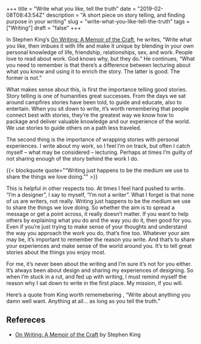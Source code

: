 +++
title = "Write what you like, tell the truth"
date = "2019-02-08T08:43:54Z"
description = "A short piece on story telling, and finding purpose in your writing"
slug = "write-what-you-like-tell-the-truth"
tags = ["Writing"]
draft = "false"
+++

In Stephen King’s [On Writing: A Memoir of the Craft](https://www.goodreads.com/book/show/10569.On_Writing), he writes, “Write what you like, then imbues it with life and make it unique by blending in your own personal knowledge of life, friendship, relationships, sex, and work. People love to read about work. God knows why, but they do.” He continues, “What you need to remember is that there’s a difference between lecturing about what you know and using it to enrich the story. The latter is good. The former is not.”

What makes sense about this, is first the importance telling good stories. Story telling is one of humanities great successes. From the days we sat around campfires stories have been told, to guide and educate, also to entertain. When you sit down to write, it’s worth remembering that people connect best with stories, they’re the greatest way we know how to package and deliver valuable knowledge and our experience of the world. We use stories to guide others on a path less traveled. 

The second thing is the importance of wrapping stories with personal experiences. I write about my work, so I feel I’m on track, but often I catch myself – what may be considered – lecturing. Perhaps at times I’m guilty of not sharing enough of the story behind the work I do.

{{< blockquote quote="“Writing just happens to be the medium we use to share the things we love doing.”" >}}

This is helpful in other respects too. At times I feel hard pushed to write. “I’m a designer”, I say to myself, “I’m not a writer”. What I forget is that none of us are writers, not really. Writing just happens to be the medium we use to share the things we love doing. So whether the aim is to spread a message or get a point across, it really doesn’t matter. If you want to help others by explaining what you do and the way you do it, then good for you. Even if you’re just trying to make sense of your thoughts and understand the way you approach the work you do, that’s fine too. Whatever your aim may be, it’s important to remember the reason you write. And that’s to share your experiences and make sense of the world around you. It’s to tell great stories about the things you enjoy most. 

For me, it’s never been about the writing and I’m sure it’s not for you either. It’s always been about design and sharing my experiences of designing. So when I’m stuck in a rut, and fed up with writing, I must remind myself the reason why I sat down to write in the first place. My mission, if you will.

Here’s a quote from King worth rememebering , “Write about anything you damn well want. Anything at all… as long as you tell the truth.”

## Refereces 

- [On Writing: A Memoir of the Craft](https://www.goodreads.com/book/show/10569.On_Writing) by Stephen King